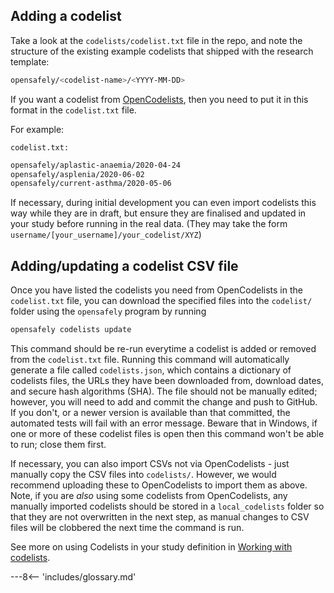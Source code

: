## Adding a codelist
Take a look at the `codelists/codelist.txt` file in the repo, and note the structure of the existing example codelists that shipped with the research template:

```bash
opensafely/<codelist-name>/<YYYY-MM-DD>
```

If you want a codelist from [OpenCodelists](https://www.opencodelists.org), then you need to put it in this format in the `codelist.txt` file.

For example:

`codelist.txt:`
```bash
opensafely/aplastic-anaemia/2020-04-24
opensafely/asplenia/2020-06-02
opensafely/current-asthma/2020-05-06
```

If necessary, during initial development you can even import codelists this way while they are in draft, but ensure they are finalised and updated in your study before running in the real data. (They may take the form `username/[your_username]/your_codelist/XYZ`)

## Adding/updating a codelist CSV file
Once you have listed the codelists you need from OpenCodelists in the `codelist.txt` file, you can download the specified files into the `codelist/` folder using the `opensafely` program by running

```bash
opensafely codelists update
```

This command should be re-run everytime a codelist is added or removed from the `codelist.txt` file. Running this command will automatically generate a file called `codelists.json`, which contains a dictionary of codelists files, the URLs they have been downloaded from, download dates, and secure hash algorithms (SHA). The file should not be manually edited; however, you will need to add and commit the change and push to GitHub. If you don't, or a newer version is available than that committed, the automated tests will fail with an error message. Beware that in Windows, if one or more of these codelist files is open then this command won't be able to run; close them first. 

If necessary, you can also import CSVs not via OpenCodelists - just manually copy the CSV files into `codelists/`. However, we would recommend uploading these to OpenCodelists to import them as above. Note, if you are _also_ using some codelists from OpenCodelists, any manually imported codelists should be stored in a `local_codelists` folder so that they are not overwritten in the next step, as manual changes to CSV files will be clobbered the next time the command is run. 

See more on using Codelists in your study definition in [Working with codelists](study-def-codelists.md).

---8<-- 'includes/glossary.md'
